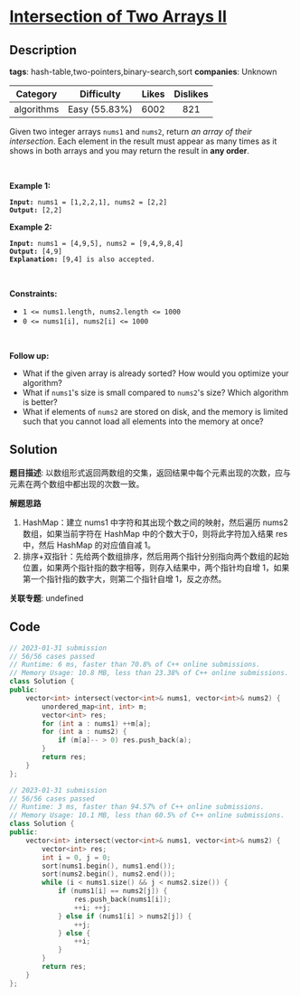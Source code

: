 # [Intersection of Two Arrays II](https://leetcode.com/problems/intersection-of-two-arrays-ii/description/)

## Description

**tags**: hash-table,two-pointers,binary-search,sort
**companies**: Unknown

| Category | Difficulty | Likes | Dislikes |
| :------: | :--------: | :---: | :------: |
| algorithms | Easy (55.83%) | 6002 | 821 |

<p>Given two integer arrays <code>nums1</code> and <code>nums2</code>, return <em>an array of their intersection</em>. Each element in the result must appear as many times as it shows in both arrays and you may return the result in <strong>any order</strong>.</p>

<p>&nbsp;</p>
<p><strong class="example">Example 1:</strong></p>

<pre><code><strong>Input:</strong> nums1 = [1,2,2,1], nums2 = [2,2]
<strong>Output:</strong> [2,2]</code></pre>

<p><strong class="example">Example 2:</strong></p>

<pre><code><strong>Input:</strong> nums1 = [4,9,5], nums2 = [9,4,9,8,4]
<strong>Output:</strong> [4,9]
<strong>Explanation:</strong> [9,4] is also accepted.</code></pre>

<p>&nbsp;</p>
<p><strong>Constraints:</strong></p>

<ul>
	<li><code>1 &lt;= nums1.length, nums2.length &lt;= 1000</code></li>
	<li><code>0 &lt;= nums1[i], nums2[i] &lt;= 1000</code></li>
</ul>

<p>&nbsp;</p>
<p><strong>Follow up:</strong></p>

<ul>
	<li>What if the given array is already sorted? How would you optimize your algorithm?</li>
	<li>What if <code>nums1</code>&#39;s size is small compared to <code>nums2</code>&#39;s size? Which algorithm is better?</li>
	<li>What if elements of <code>nums2</code> are stored on disk, and the memory is limited such that you cannot load all elements into the memory at once?</li>
</ul>



## Solution

**题目描述**: 以数组形式返回两数组的交集，返回结果中每个元素出现的次数，应与元素在两个数组中都出现的次数一致。

**解题思路**

1. HashMap：建立 nums1 中字符和其出现个数之间的映射，然后遍历 nums2 数组，如果当前字符在 HashMap 中的个数大于0，则将此字符加入结果 res 中，然后 HashMap 的对应值自减 1。
2. 排序+双指针：先给两个数组排序，然后用两个指针分别指向两个数组的起始位置，如果两个指针指的数字相等，则存入结果中，两个指针均自增 1，如果第一个指针指的数字大，则第二个指针自增 1，反之亦然。

**关联专题**: undefined

## Code

```cpp
// 2023-01-31 submission
// 56/56 cases passed
// Runtime: 6 ms, faster than 70.8% of C++ online submissions.
// Memory Usage: 10.8 MB, less than 23.38% of C++ online submissions.
class Solution {
public:
    vector<int> intersect(vector<int>& nums1, vector<int>& nums2) {
        unordered_map<int, int> m;
        vector<int> res;
        for (int a : nums1) ++m[a];
        for (int a : nums2) {
            if (m[a]-- > 0) res.push_back(a);
        }
        return res;
    }
};
```

```cpp
// 2023-01-31 submission
// 56/56 cases passed
// Runtime: 3 ms, faster than 94.57% of C++ online submissions.
// Memory Usage: 10.1 MB, less than 60.5% of C++ online submissions.
class Solution {
public:
    vector<int> intersect(vector<int>& nums1, vector<int>& nums2) {
        vector<int> res;
        int i = 0, j = 0;
        sort(nums1.begin(), nums1.end());
        sort(nums2.begin(), nums2.end());
        while (i < nums1.size() && j < nums2.size()) {
            if (nums1[i] == nums2[j]) {
                res.push_back(nums1[i]);
                ++i; ++j;
            } else if (nums1[i] > nums2[j]) {
                ++j;
            } else {
                ++i;
            }
        }
        return res;
    }
};
```
